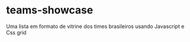 # teams-showcase
Uma lista em formato de vitrine dos times brasileiros usando Javascript e Css grid
